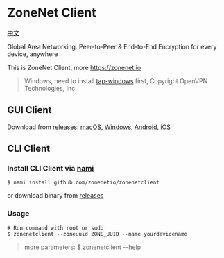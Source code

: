 # ZoneNet Client

[中文](README_ZH.md)

Global Area Networking. Peer-to-Peer & End-to-End Encryption for every device, anywhere

This is ZoneNet Client, more https://zonenet.io

> Windows, need to install [tap-windows](http://swupdate.openvpn.net/community/releases/tap-windows-9.21.2.exe) first, Copyright OpenVPN Technologies, Inc.

## GUI Client

Download from [releases](https://github.com/zonenetio/zonenetclient/releases): [macOS](https://github.com/zonenetio/zonenetclient/releases/download/v20210214/ZoneNet.dmg), [Windows](https://github.com/zonenetio/zonenetclient/releases/download/v20210214/ZoneNet.msi), [Android](https://github.com/zonenetio/zonenetclient/releases/download/v20210214/ZoneNet.apk), [iOS](https://zonenet.io/download)

## CLI Client

### Install CLI Client via [nami](https://github.com/txthinking/nami)

```
$ nami install github.com/zonenetio/zonenetclient
```

or download binary from [releases](https://github.com/zonenetio/zonenetclient/releases)

### Usage

```
# Run command with root or sudo 
$ zonenetclient --zoneuuid ZONE_UUID --name yourdevicename
```

> more parameters: $ zonenetclient --help
